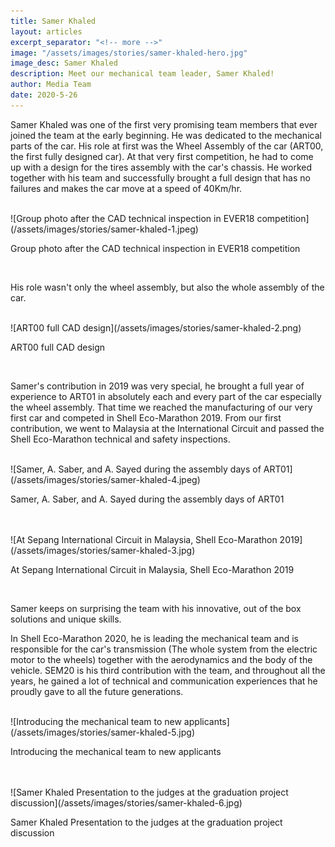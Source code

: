 ```yaml
---
title: Samer Khaled
layout: articles
excerpt_separator: "<!-- more -->"
image: "/assets/images/stories/samer-khaled-hero.jpg"
image_desc: Samer Khaled
description: Meet our mechanical team leader, Samer Khaled!
author: Media Team
date: 2020-5-26
---
```


Samer Khaled was one of the first very promising team members that ever joined the team at the early beginning. He was dedicated to the mechanical parts of the car. 
His role at first was the Wheel Assembly of the car (ART00, the first fully designed car). At that very first competition, he had to come up with a design for the tires assembly with the car's chassis. He worked together with his team and successfully brought a full design that has no failures and makes the car move at a speed of 40Km/hr.


<br>
![Group photo after the CAD technical inspection in EVER18 competition](/assets/images/stories/samer-khaled-1.jpeg)
<p class="img-caption">Group photo after the CAD technical inspection in EVER18 competition</p>
<br>

His role wasn't only the wheel assembly, but also the whole assembly of the car.

<br>
![ART00 full CAD design](/assets/images/stories/samer-khaled-2.png)
<p class="img-caption">ART00 full CAD design</p>
<br>

Samer's contribution in 2019 was very special, he brought a full year of experience to ART01 in absolutely each and every part of the car especially the wheel assembly. That time we reached the manufacturing of our very first car and competed in Shell Eco-Marathon 2019. From our first contribution, we went to Malaysia at the International Circuit and passed the Shell Eco-Marathon technical and safety inspections.

<br>
![Samer, A. Saber, and A. Sayed during the assembly days of ART01](/assets/images/stories/samer-khaled-4.jpeg)
<p class="img-caption">Samer, A. Saber, and A. Sayed during the assembly days of ART01</p>
<br>

<br>
![At Sepang International Circuit in Malaysia, Shell Eco-Marathon 2019](/assets/images/stories/samer-khaled-3.jpg)
<p class="img-caption">At Sepang International Circuit in Malaysia, Shell Eco-Marathon 2019</p>
<br>

Samer keeps on surprising the team with his innovative, out of the box solutions and unique skills.

In Shell Eco-Marathon 2020, he is leading the mechanical team and is responsible for the car's transmission (The whole system from the electric motor to the wheels) together with the aerodynamics and the body of the vehicle. 
SEM20 is his third contribution with the team, and throughout all the years, he gained a lot of technical and communication experiences that he proudly gave to all the future generations.

<br>
![Introducing the mechanical team to new applicants](/assets/images/stories/samer-khaled-5.jpg)
<p class="img-caption">Introducing the mechanical team to new applicants</p>
<br>

<br>
![Samer Khaled Presentation to the judges at the graduation project discussion](/assets/images/stories/samer-khaled-6.jpg)
<p class="img-caption">Samer Khaled Presentation to the judges at the graduation project discussion</p>
<br>